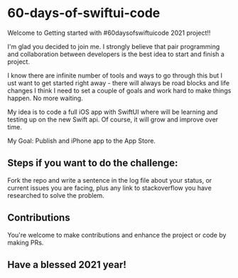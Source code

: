 # 60-days-of-swiftui-code

Welcome to Getting started with #60daysofswiftuicode 2021 project!! 

I'm glad you decided to join me. I strongly believe that pair programming and collaboration between developers is the best idea to start and finish a project.

I know there are infinite number of tools and ways to go through this but I ust want to get started right away - there will always be road blocks and life changes I think I need to set a couple of goals and work hard to make things happen. No more waiting. 

My idea is to code a full iOS app with SwiftUI where will be learning and testing up on the new Swift api. Of course, it will grow and improve over time.

My Goal: Publish and iPhone app to the App Store.

## Steps if you want to do the challenge:
Fork the repo and write a sentence in the log file about your status, or current issues you are facing, plus any link to stackoverflow you have researched to solve the problem.

## Contributions
You're welcome to make contributions and enhance the project or code by making PRs.

## Have a blessed 2021 year!


